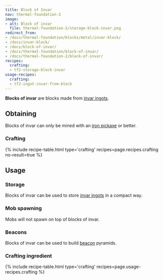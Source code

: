 ```yaml
---
title: Block of Invar
nav: thermal-foundation-2
image:
- alt: Block of invar
  file: thermal-foundation-2/storage-block-invar.png
redirect_from:
- /docs/thermal-foundation/blocks/metal/invar-block/
- /docs/invar-block/
- /docs/block-of-invar/
- /docs/thermal-foundation/block-of-invar/
- /docs/thermal-foundation-2/block-of-invar/
recipes:
  crafting:
  - tf2-storage-block-invar
usage-recipes:
  crafting:
  - tf2-ingot-invar-from-block
---
```


**Blocks of invar** are blocks made from [invar ingots](/docs/1.12/thermal-foundation-2/invar-ingot/).


Obtaining
---------

Blocks of invar can only be mined with an [iron
pickaxe](https://minecraft.gamepedia.com/Pickaxe) or better.

### Crafting
{% include recipe-table.html type='crafting' recipes=page.recipes.crafting no-result=true %}


Usage
-----

### Storage
Blocks of invar can be used to store [invar ingots](/docs/1.12/thermal-foundation-2/invar-ingot/) in a
compact way.

### Mob spawning
Mobs will not spawn on top of blocks of invar.

### Beacons
Blocks of invar can be used to build
[beacon](https://minecraft.gamepedia.com/Beacon) pyramids.

### Crafting ingredient
{% include recipe-table.html type='crafting' recipes=page.usage-recipes.crafting %}
